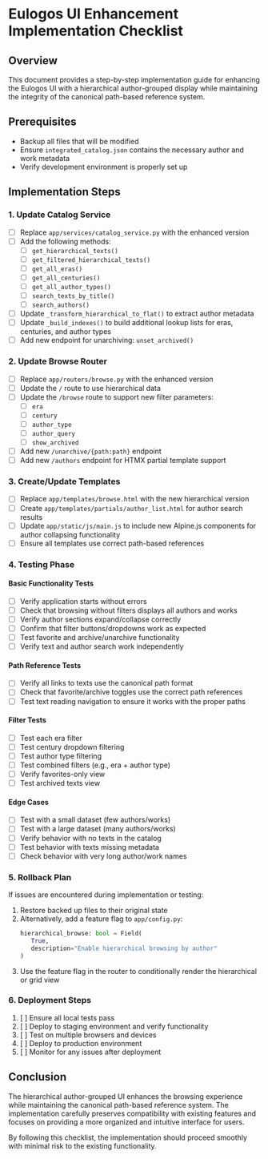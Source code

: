 # Eulogos UI Enhancement Implementation Checklist

## Overview

This document provides a step-by-step implementation guide for enhancing the Eulogos UI with a hierarchical author-grouped display while maintaining the integrity of the canonical path-based reference system.

## Prerequisites

- Backup all files that will be modified
- Ensure `integrated_catalog.json` contains the necessary author and work metadata
- Verify development environment is properly set up

## Implementation Steps

### 1. Update Catalog Service

- [ ] Replace `app/services/catalog_service.py` with the enhanced version
- [ ] Add the following methods:
  - [ ] `get_hierarchical_texts()`
  - [ ] `get_filtered_hierarchical_texts()`
  - [ ] `get_all_eras()`
  - [ ] `get_all_centuries()`
  - [ ] `get_all_author_types()`
  - [ ] `search_texts_by_title()`
  - [ ] `search_authors()`
- [ ] Update `_transform_hierarchical_to_flat()` to extract author metadata
- [ ] Update `_build_indexes()` to build additional lookup lists for eras, centuries, and author types
- [ ] Add new endpoint for unarchiving: `unset_archived()`

### 2. Update Browse Router

- [ ] Replace `app/routers/browse.py` with the enhanced version
- [ ] Update the `/` route to use hierarchical data
- [ ] Update the `/browse` route to support new filter parameters:
  - [ ] `era`
  - [ ] `century`
  - [ ] `author_type`
  - [ ] `author_query`
  - [ ] `show_archived`
- [ ] Add new `/unarchive/{path:path}` endpoint
- [ ] Add new `/authors` endpoint for HTMX partial template support

### 3. Create/Update Templates

- [ ] Replace `app/templates/browse.html` with the new hierarchical version
- [ ] Create `app/templates/partials/author_list.html` for author search results
- [ ] Update `app/static/js/main.js` to include new Alpine.js components for author collapsing functionality
- [ ] Ensure all templates use correct path-based references

### 4. Testing Phase

#### Basic Functionality Tests

- [ ] Verify application starts without errors
- [ ] Check that browsing without filters displays all authors and works
- [ ] Verify author sections expand/collapse correctly
- [ ] Confirm that filter buttons/dropdowns work as expected
- [ ] Test favorite and archive/unarchive functionality
- [ ] Verify text and author search work independently

#### Path Reference Tests

- [ ] Verify all links to texts use the canonical path format
- [ ] Check that favorite/archive toggles use the correct path references
- [ ] Test text reading navigation to ensure it works with the proper paths

#### Filter Tests

- [ ] Test each era filter
- [ ] Test century dropdown filtering
- [ ] Test author type filtering
- [ ] Test combined filters (e.g., era + author type)
- [ ] Verify favorites-only view
- [ ] Test archived texts view

#### Edge Cases

- [ ] Test with a small dataset (few authors/works)
- [ ] Test with a large dataset (many authors/works)
- [ ] Verify behavior with no texts in the catalog
- [ ] Test behavior with texts missing metadata
- [ ] Check behavior with very long author/work names

### 5. Rollback Plan

If issues are encountered during implementation or testing:

1. Restore backed up files to their original state
2. Alternatively, add a feature flag to `app/config.py`:
   ```python
   hierarchical_browse: bool = Field(
      True, 
      description="Enable hierarchical browsing by author"
   )
   ```
3. Use the feature flag in the router to conditionally render the hierarchical or grid view

### 6. Deployment Steps

1. [ ] Ensure all local tests pass
2. [ ] Deploy to staging environment and verify functionality
3. [ ] Test on multiple browsers and devices
4. [ ] Deploy to production environment
5. [ ] Monitor for any issues after deployment

## Conclusion

The hierarchical author-grouped UI enhances the browsing experience while maintaining the canonical path-based reference system. The implementation carefully preserves compatibility with existing features and focuses on providing a more organized and intuitive interface for users.

By following this checklist, the implementation should proceed smoothly with minimal risk to the existing functionality.
